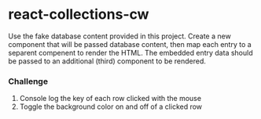 # react-collections-cw

Use the fake database content provided in this project. Create a new component that will be passed database content, then map each entry to a separent compenent to render the HTML. The embedded entry data should be passed to an additional (third) component to be rendered.

### Challenge
1) Console log the key of each row clicked with the mouse
2) Toggle the background color on and off of a clicked row
